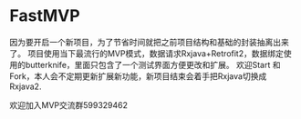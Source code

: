 # FastMVP

因为要开启一个新项目，为了节省时间就把之前项目结构和基础的封装抽离出来了。
项目使用当下最流行的MVP模式，数据请求Rxjava+Retrofit2，数据绑定使用的butterknife，里面只包含了一个测试界面方便更改和扩展。
欢迎Start 和 Fork，本人会不定期更新扩展新功能，新项目结束会着手把Rxjava切换成Rxjava2.

欢迎加入MVP交流群599329462
